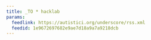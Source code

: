 ```yaml
---
title: _TO * hacklab
params:
  feedlink: https://autistici.org/underscore/rss.xml
  feedid: 1e9672697682e9ae7d18a9a7a9218dcb
---
```

